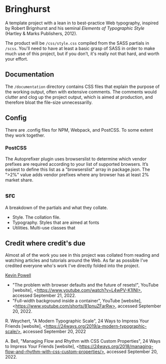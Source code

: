 # Bringhurst
A template project with a lean in to best-practice Web typography, inspired by Robert Brignhurst and his seminal *Elements of Typographic Style* (Hartley & Marks Publishers, 2012). 

The product will be `/css/style.css` compiled from the SASS partials in `/scss`. You'll need to have at least a basic grasp of SASS in order to make much use of this project, but if you don&rsquo;t, it's really not that hard, and worth your effort.

## Documentation

The `/documentation` directory contains CSS files that explain the purpose of the working output, often with extensive comments. The comments would clutter and clog up the project output, which is aimed at production, and therefore bloat the file-size unnecessarilly. 

## Config
There are .config files for NPM, Webpack, and PostCSS. To some extent they work together.

### PostCSS
The Autoprefixer plugin uses browserslist to determine which vendor prefixes are required according to your list of supported browsers. It’s easiest to define this list as a "browserslist" array in package.json. The ">2%" value adds vendor prefixes where any browser has at least 2% market share.

## src
A breakdown of the partials and what they collate. 
- Style. The collation file.
- Typography. Styles that are aimed at fonts
- Utilities. Multi-use classes that 

## Credit where credit's due

Almost all of the work you see in this project was collated from reading and watching articles and tutorials around the Web. As far as possible I've credited everyone who's work I've directly folded into the project.

[Kevin Powell](https://www.youtube.com/kepowob)
- "The problem with browser defaults and the future of resets!", YouTube \[website], \<https://www.youtube.com/watch?v=L4wPV-K1lNI>, accessed September 21, 2022.
- "Full-width background inside a container", YouTube \[website], \<https://www.youtube.com/shorts/81pnuZFarRw>, accessed September 20, 2022.

R. Weychert, "A Modern Typographic Scale", 24 Ways to Impress Your Friends \[website], \<https://24ways.org/2019/a-modern-typographic-scale/>, accessed September 20, 2022

A. Bell, "Managing Flow and Rhythm with CSS Custom Properties", 24 Ways to Impress Your Friends \[website],
 \<https://24ways.org/2018/managing-flow-and-rhythm-with-css-custom-properties/>, accessed September 20, 2022.
